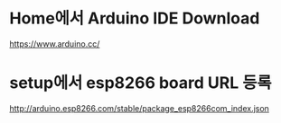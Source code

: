 # Home에서 Arduino IDE Download
https://www.arduino.cc/
# setup에서 esp8266 board URL 등록
http://arduino.esp8266.com/stable/package_esp8266com_index.json
